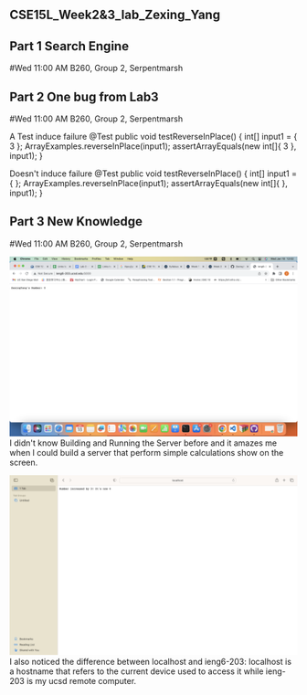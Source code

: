 ## CSE15L_Week2&3_lab_Zexing_Yang

## Part 1 Search Engine
#Wed 11:00 AM B260, Group 2, Serpentmarsh





## Part 2 One bug from Lab3
#Wed 11:00 AM B260, Group 2, Serpentmarsh

A Test induce failure
			@Test 
			public void testReverseInPlace() {
				int[] input1 = { 3 };
				ArrayExamples.reverseInPlace(input1);
				assertArrayEquals(new int[]{ 3 }, input1);
			}

  
Doesn't induce failure
			@Test 
			public void testReverseInPlace() {
				int[] input1 = { };
				ArrayExamples.reverseInPlace(input1);
				assertArrayEquals(new int[]{ }, input1);
			}




## Part 3 New Knowledge
#Wed 11:00 AM B260, Group 2, Serpentmarsh

![Image](report2_increment.png)
I didn't know Building and Running the Server before and it amazes me when I could build a server that perform simple calculations show on the screen.





![Image](report2_increase3.png)
I also noticed the difference between localhost and ieng6-203: localhost is a hostname that refers to the current device used to access it while ieng-203 is my ucsd remote computer.
